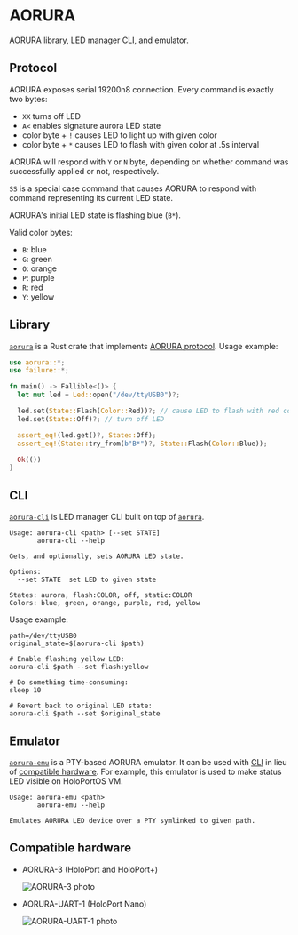 # AORURA

AORURA library, LED manager CLI, and emulator.

## Protocol

AORURA exposes serial 19200n8 connection. Every command is exactly two bytes:

- `XX` turns off LED
- `A<` enables signature aurora LED state
- color byte + `!` causes LED to light up with given color
- color byte + `*` causes LED to flash with given color at .5s interval

AORURA will respond with `Y` or `N` byte, depending on whether command was
successfully applied or not, respectively.

`SS` is a special case command that causes AORURA to respond with command
representing its current LED state.

AORURA's initial LED state is flashing blue (`B*`).

Valid color bytes:

- `B`: blue
- `G`: green
- `O`: orange
- `P`: purple
- `R`: red
- `Y`: yellow

## Library

[`aorura`](lib) is a Rust crate that implements [AORURA protocol](#protocol).
Usage example:

```rust
use aorura::*;
use failure::*;

fn main() -> Fallible<()> {
  let mut led = Led::open("/dev/ttyUSB0")?;

  led.set(State::Flash(Color::Red))?; // cause LED to flash with red color
  led.set(State::Off)?; // turn off LED

  assert_eq!(led.get()?, State::Off);
  assert_eq!(State::try_from(b"B*")?, State::Flash(Color::Blue));

  Ok(())
}
```

## CLI

[`aorura-cli`](cli) is LED manager CLI built on top of [`aorura`](#library).

```
Usage: aorura-cli <path> [--set STATE]
       aorura-cli --help

Gets, and optionally, sets AORURA LED state.

Options:
  --set STATE  set LED to given state

States: aurora, flash:COLOR, off, static:COLOR
Colors: blue, green, orange, purple, red, yellow
```

Usage example:

```shell
path=/dev/ttyUSB0
original_state=$(aorura-cli $path)

# Enable flashing yellow LED:
aorura-cli $path --set flash:yellow

# Do something time-consuming:
sleep 10

# Revert back to original LED state:
aorura-cli $path --set $original_state
```

## Emulator

[`aorura-emu`](emu) is a PTY-based AORURA emulator. It can be used with
[CLI](#cli) in lieu of [compatible hardware](#compatible-hardware). For
example, this emulator is used to make status LED visible on HoloPortOS VM.

```
Usage: aorura-emu <path>
       aorura-emu --help

Emulates AORURA LED device over a PTY symlinked to given path.
```

## Compatible hardware

- AORURA-3 (HoloPort and HoloPort+)

  ![AORURA-3 photo](res/aorura-3.jpg)

- AORURA-UART-1 (HoloPort Nano)

  ![AORURA-UART-1 photo](res/aorura-uart-1.jpg)
